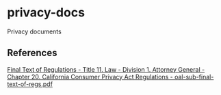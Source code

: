 # privacy-docs
Privacy documents


## References

[Final Text of Regulations - Title 11. Law - Division 1. Attorney General - Chapter 20. California Consumer Privacy Act Regulations - oal-sub-final-text-of-regs.pdf](https://www.oag.ca.gov/sites/all/files/agweb/pdfs/privacy/oal-sub-final-text-of-regs.pdf#page=1&zoom=auto,-121,798)
